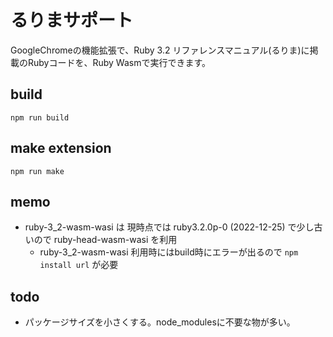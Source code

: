 # るりまサポート

GoogleChromeの機能拡張で、Ruby 3.2 リファレンスマニュアル(るりま)に掲載のRubyコードを、Ruby Wasmで実行できます。

## build

```
npm run build
```

## make extension

```
npm run make
```

## memo

- ruby-3_2-wasm-wasi は 現時点では ruby3.2.0p-0 (2022-12-25) で少し古いので ruby-head-wasm-wasi を利用
  - ruby-3_2-wasm-wasi 利用時にはbuild時にエラーが出るので `npm install url` が必要

## todo

- パッケージサイズを小さくする。node_modulesに不要な物が多い。

